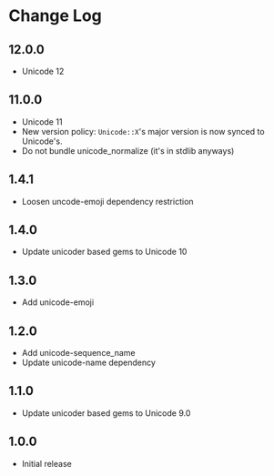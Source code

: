 # Change Log

## 12.0.0

- Unicode 12

## 11.0.0

- Unicode 11
- New version policy: `Unicode::X`'s major version is now synced to Unicode's.
- Do not bundle unicode_normalize (it's in stdlib anyways)

## 1.4.1

- Loosen uncode-emoji dependency restriction

## 1.4.0

- Update unicoder based gems to Unicode 10

## 1.3.0

- Add unicode-emoji

## 1.2.0

- Add unicode-sequence_name
- Update unicode-name dependency

## 1.1.0

- Update unicoder based gems to Unicode 9.0

## 1.0.0

- Initial release
